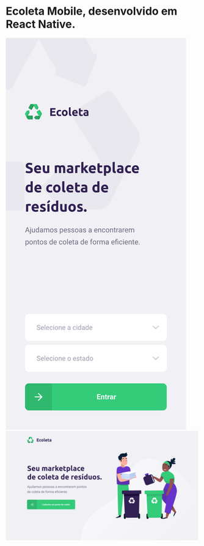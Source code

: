 Ecoleta Mobile, desenvolvido em React Native.
==============================

![](images/Ecoleta-Mobile.svg)
![](images/Ecoleta-Mobile-Pesquisa.svg)
